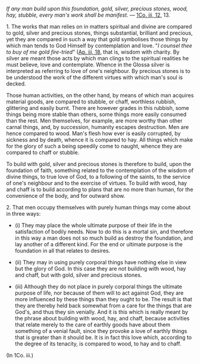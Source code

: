 
_If any man build upon this foundation, gold, silver, precious stones, wood, hay, stubble, every man's work shall be manifest_. — [1Co. iii, 12](https://vulgata.online/bible/1Co.iii?ed=DR2&vfn=DR2.1Co.iii.12:vs), 13.

1\. The works that man relies on in matters spiritual and divine are compared to gold, silver and precious stones, things substantial, brilliant and precious, yet they are compared in such a way that gold symbolises those things by which man tends to God Himself by contemplation and love. "_I counsel thee to buy of me gold fire-tried_" ([Ap. iii, 18](https://vulgata.online/bible/Ap.iii?ed=DR2&vfn=DR2.Ap.iii.18:vs), that is, wisdom with charity. By silver are meant those acts by which man clings to the spiritual realities he must believe, love and contemplate. Whence in the Glossa silver is interpreted as referring to love of one's neighbour. By precious stones is to be understood the work of the different virtues with which man's soul is decked.

Those human activities, on the other hand, by means of which man acquires material goods, are compared to stubble, or chaff, worthless rubbish, glittering and easily burnt. There are however grades in this rubbish, some things being more stable than others, some things more easily consumed than the rest. Men themselves, for example, are more worthy than other carnal things, and, by succession, humanity escapes destruction. Men are hence compared to wood. Man's flesh how ever is easily corrupted, by sickness and by death, whence it is compared to hay. All things which make for the glory of such a being speedily come to naught, whence they are compared to chaff or stubble.

To build with gold, silver and precious stones is therefore to build, upon the foundation of faith, something related to the contemplation of the wisdom of divine things, to true love of God, to a following of the saints, to the service of one's neighbour and to the exercise of virtues. To build with wood, hay and chaff is to build according to plans that are no more than human, for the convenience of the body, and for outward show.

2\. That men occupy themselves with purely human things may come about in three ways:

- (i) They may place the whole ultimate purpose of their life in the satisfaction of bodily needs. Now to do this is a mortal sin, and therefore in this way a man does not so much build as destroy the foundation, and lay another of a different kind. For the end or ultimate purpose is the foundation in all that relates to desires.

- (ii) They may in using purely corporal things have nothing else in view but the glory of God. In this case they are not building with wood, hay and chaff, but with gold, silver and precious stones.

- (iii) Although they do not place in purely corporal things the ultimate purpose of life, nor because of them will to act against God, they are more influenced by these things than they ought to be. The result is that they are thereby held back somewhat from a care for the things that are God's, and thus they sin venially. And it is this which is really meant by the phrase about building with wood, hay, and chaff, because activities that relate merely to the care of earthly goods have about them something of a venial fault, since they provoke a love of earthly things that is greater than it should be. It is in fact this love which, according to the degree of its tenacity, is compared to wood, to hay and to chaff.

(In 1Co. iii.)

